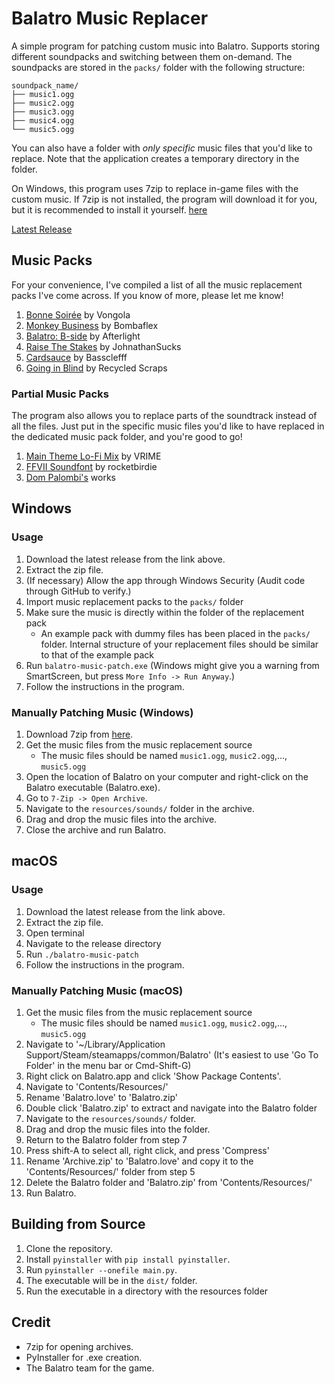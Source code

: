 # Balatro Music Replacer

A simple program for patching custom music into Balatro. Supports storing
different soundpacks and switching between them on-demand. The soundpacks are stored in the `packs/` folder with the following structure:
```
soundpack_name/
├── music1.ogg
├── music2.ogg
├── music3.ogg
├── music4.ogg
└── music5.ogg
```

You can also have a folder with *only specific* music files that you'd like to
replace. Note that the application creates a temporary directory in the folder.

On Windows, this program uses 7zip to replace in-game files with the custom music.
If 7zip is not installed, the program will download it for you, but it is
recommended to install it yourself. [here](https://www.7-zip.org/)

[Latest Release](https://github.com/qvattr0/balatro-music-multipatcher/releases/latest)

## Music Packs
For your convenience, I've compiled a list of all the music replacement packs I've come across. If you know of more, please let me know!

1. [Bonne Soirée](https://youtu.be/KiIXRr_GGCw) by Vongola
2. [Monkey Business](https://youtu.be/V3ps8wvrmxw) by Bombaflex
3. [Balatro: B-side](https://youtu.be/_u8tHrRMNG8) by Afterlight
4. [Raise The Stakes](https://youtu.be/p6TGmmQ_Fj4) by JohnathanSucks
5. [Cardsauce](https://youtu.be/Swe_WOWdaqQ) by Bassclefff
6. [Going in Blind](https://youtu.be/oRoLuU3vA8E) by Recycled Scraps

### Partial Music Packs
The program also allows you to replace parts of the soundtrack instead of all
the files. Just put in the specific music files you'd like to have replaced in
the dedicated music pack folder, and you're good to go!
1. [Main Theme Lo-Fi Mix](https://youtu.be/lGqeOnB0Vjg?list=PLuijNdiAVrbY19dl9MrjWfR12EJ6UgVUh) by VRIME
2. [FFVII Soundfont](https://youtu.be/p8YDa_khyKg?list=PLuijNdiAVrbY19dl9MrjWfR12EJ6UgVUh) by rocketbirdie
3. [Dom Palombi's](https://www.youtube.com/@DomPalombiMusic) works

## Windows

### Usage

1. Download the latest release from the link above.
2. Extract the zip file.
3. (If necessary) Allow the app through Windows Security
   (Audit code through GitHub to verify.)
4. Import music replacement packs to the `packs/` folder
5. Make sure the music is directly within the folder of the replacement pack
   - An example pack with dummy files has been placed in the `packs/` folder.
     Internal structure of your replacement files should be similar to that of
     the example pack
6. Run `balatro-music-patch.exe` (Windows might give you a warning from SmartScreen,
   but press `More Info -> Run Anyway`.)
7. Follow the instructions in the program.

### Manually Patching Music (Windows)

1. Download 7zip from [here](https://www.7-zip.org/download.html).
2. Get the music files from the music replacement source 
   - The music files should be named `music1.ogg`, `music2.ogg`,..., `music5.ogg`
3. Open the location of Balatro on your computer and right-click
   on the Balatro executable (Balatro.exe).
4. Go to `7-Zip -> Open Archive`.
5. Navigate to the `resources/sounds/` folder in the archive.
6. Drag and drop the music files into the archive.
7. Close the archive and run Balatro.

## macOS

### Usage

1. Download the latest release from the link above.
2. Extract the zip file.
3. Open terminal
4. Navigate to the release directory
5. Run `./balatro-music-patch`
6. Follow the instructions in the program.

### Manually Patching Music (macOS)

1. Get the music files from the music replacement source 
   - The music files should be named `music1.ogg`, `music2.ogg`,..., `music5.ogg`
2. Navigate to '~/Library/Application Support/Steam/steamapps/common/Balatro'
   (It's easiest to use 'Go To Folder' in the menu bar or Cmd-Shift-G)
3. Right click on Balatro.app and click 'Show Package Contents'.
4. Navigate to 'Contents/Resources/'
5. Rename 'Balatro.love' to 'Balatro.zip'
6. Double click 'Balatro.zip' to extract and navigate into the Balatro folder
7. Navigate to the `resources/sounds/` folder.
8. Drag and drop the music files into the folder.
9.  Return to the Balatro folder from step 7
10. Press shift-A to select all, right click, and press 'Compress'
11. Rename 'Archive.zip' to 'Balatro.love' and copy it to the
    'Contents/Resources/' folder from step 5
12. Delete the Balatro folder and 'Balatro.zip' from 'Contents/Resources/'
13. Run Balatro.

## Building from Source

1. Clone the repository.
2. Install `pyinstaller` with `pip install pyinstaller`.
3. Run `pyinstaller --onefile main.py`.
4. The executable will be in the `dist/` folder.
5. Run the executable in a directory with the resources folder

## Credit

- 7zip for opening archives.
- PyInstaller for .exe creation.
- The Balatro team for the game.
